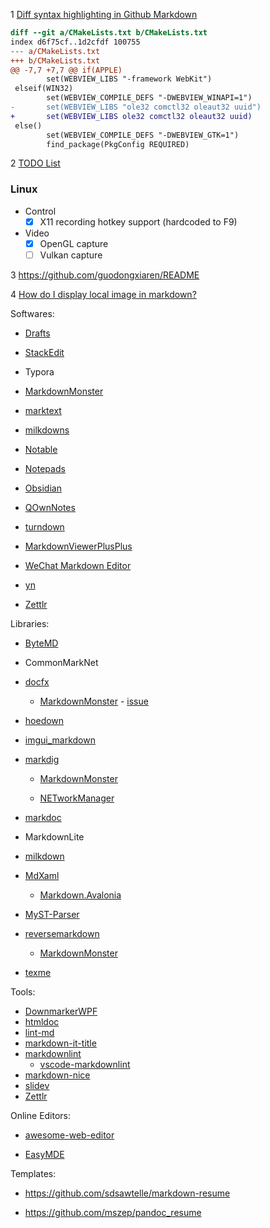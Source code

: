 1 [Diff syntax highlighting in Github Markdown](https://stackoverflow.com/questions/40883421/diff-syntax-highlighting-in-github-markdown)

```diff
diff --git a/CMakeLists.txt b/CMakeLists.txt
index d6f75cf..1d2cfdf 100755
--- a/CMakeLists.txt
+++ b/CMakeLists.txt
@@ -7,7 +7,7 @@ if(APPLE)
        set(WEBVIEW_LIBS "-framework WebKit")
 elseif(WIN32)
        set(WEBVIEW_COMPILE_DEFS "-DWEBVIEW_WINAPI=1")
-       set(WEBVIEW_LIBS "ole32 comctl32 oleaut32 uuid")
+       set(WEBVIEW_LIBS ole32 comctl32 oleaut32 uuid)
 else()
        set(WEBVIEW_COMPILE_DEFS "-DWEBVIEW_GTK=1")
        find_package(PkgConfig REQUIRED)
```

2 [TODO List](https://github.com/itchio/capsule/blob/master/README.md)

### Linux

* Control
  * [x] X11 recording hotkey support (hardcoded to F9)
* Video
  * [x] OpenGL capture
  * [ ] Vulkan capture

3 https://github.com/guodongxiaren/README

4 [How do I display local image in markdown?](https://stackoverflow.com/questions/41604263/how-do-i-display-local-image-in-markdown)

Softwares:

- [Drafts](https://getdrafts.com/)

- [StackEdit](https://stackedit.io/)

- Typora

- [MarkdownMonster](https://github.com/RickStrahl/MarkdownMonster)

- [marktext](https://github.com/marktext/marktext)

- [milkdowns](https://github.com/Saul-Mirone/milkdown)

- [Notable](https://github.com/notable/notable)

- [Notepads](https://github.com/0x7c13/Notepads)

- [Obsidian](https://obsidian.md/)

- [QOwnNotes](https://github.com/pbek/QOwnNotes)

- [turndown](https://github.com/mixmark-io/turndown)

- [MarkdownViewerPlusPlus](https://github.com/nea/MarkdownViewerPlusPlus)

- [WeChat Markdown Editor](https://github.com/doocs/md)

- [yn](https://github.com/purocean/yn)

- [Zettlr](https://github.com/Zettlr/Zettlr)

Libraries:

- [ByteMD](https://github.com/bytedance/bytemd)

- CommonMarkNet

- [docfx](https://github.com/dotnet/docfx)

  - [MarkdownMonster](https://github.com/RickStrahl/MarkdownMonster) - [issue](https://github.com/RickStrahl/MarkdownMonster/issues/20)

- [hoedown](https://github.com/hoedown/hoedown)

- [imgui_markdown](https://github.com/juliettef/imgui_markdown)

- [markdig](https://github.com/xoofx/markdig)

  - [MarkdownMonster](https://github.com/RickStrahl/MarkdownMonster)

  - [NETworkManager](https://github.com/BornToBeRoot/NETworkManager)

- [markdoc](https://github.com/markdoc/markdoc)

- MarkdownLite

- [milkdown](https://github.com/Saul-Mirone/milkdown)

- [MdXaml](https://github.com/whistyun/MdXaml)

  - [Markdown.Avalonia](https://github.com/whistyun/Markdown.Avalonia)

- [MyST-Parser](https://github.com/executablebooks/MyST-Parser)

- [reversemarkdown](https://github.com/mysticmind/reversemarkdown-net)

  - [MarkdownMonster](https://github.com/RickStrahl/MarkdownMonster)

- [texme](https://github.com/susam/texme)

Tools:

- [DownmarkerWPF](https://github.com/Code52/DownmarkerWPF)
- [htmldoc](https://github.com/michaelrsweet/htmldoc)
- [lint-md](https://github.com/lint-md/lint-md)
- [markdown-it-title](https://github.com/valeriangalliat/markdown-it-title)
- [markdownlint](https://github.com/DavidAnson/markdownlint)
  - [vscode-markdownlint](https://github.com/DavidAnson/vscode-markdownlint)
- [markdown-nice](https://github.com/mdnice/markdown-nice)
- [slidev](https://github.com/slidevjs/slidev)
- [Zettlr](https://github.com/Zettlr/Zettlr)

Online Editors:

- [awesome-web-editor](https://github.com/xjh22222228/awesome-web-editor)

- [EasyMDE](https://github.com/Ionaru/easy-markdown-editor/)

Templates:

- https://github.com/sdsawtelle/markdown-resume

- https://github.com/mszep/pandoc_resume
